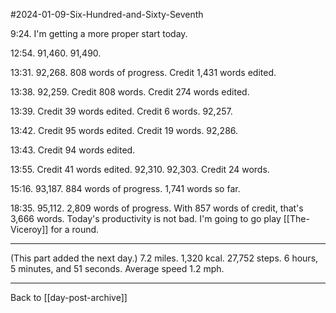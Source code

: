 #2024-01-09-Six-Hundred-and-Sixty-Seventh

9:24.  I'm getting a more proper start today.

12:54.  91,460.  91,490.

13:31.  92,268.  808 words of progress.  Credit 1,431 words edited.

13:38.  92,259.  Credit 808 words.  Credit 274 words edited.

13:39.  Credit 39 words edited.  Credit 6 words.  92,257.

13:42.  Credit 95 words edited.  Credit 19 words.  92,286.

13:43.  Credit 94 words edited.

13:55.  Credit 41 words edited.  92,310.  92,303.  Credit 24 words.

15:16.  93,187.  884 words of progress.  1,741 words so far.

18:35.  95,112.  2,809 words of progress.  With 857 words of credit, that's 3,666 words.  Today's productivity is not bad.  I'm going to go play [[The-Viceroy]] for a round.

---
(This part added the next day.)  7.2 miles.  1,320 kcal.  27,752 steps.  6 hours, 5 minutes, and 51 seconds.  Average speed 1.2 mph.

---
Back to [[day-post-archive]]